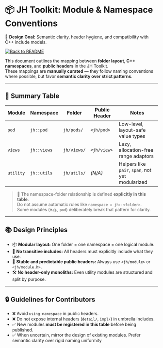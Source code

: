 # 📦 JH Toolkit: Module & Namespace Conventions

🧠 **Design Goal:** Semantic clarity, header hygiene, and compatibility with C++ include models.

[![Back to README](https://img.shields.io/badge/%20Back%20to%20README-blue?style=for-the-badge)](../../README.md)

This document outlines the mapping between **folder layout**, **C++ namespaces**, and **public headers** in the JH Toolkit.  
These mappings are **manually curated** — they follow naming conventions where possible, but favor **semantic clarity over strict patterns**.

---

## 📐 Summary Table

| Module    | Namespace   | Folder      | Public Header | Notes                                            |
|-----------|-------------|-------------|---------------|--------------------------------------------------|
| `pod`     | `jh::pod`   | `jh/pods/`  | `<jh/pod>`    | Low-level, layout-safe value types               |
| `views`   | `jh::views` | `jh/views/` | `<jh/view>`   | Lazy, allocation-free range adaptors             |
| `utility` | `jh::utils` | `jh/utils/` | _(N/A)_       | Helpers like `pair`, `span`, not yet modularized |

> 📌 The namespace-folder relationship is defined **explicitly in this table**.  
> Do not assume automatic rules like `namespace = jh::<folder>`.  
> Some modules (e.g., `pod`) deliberately break that pattern for clarity.

---

## 📚 Design Principles

- 📦 **Modular layout:** One folder = one namespace = one logical module.
- 🧼 **No transitive includes:** All headers must explicitly include what they use.
- 🧭 **Stable and predictable public headers:** Always use `<jh/module>` or `<jh/module.h>`.
- 🛠 **No header-only monoliths:** Even utility modules are structured and split by purpose.

---

## 🔒 Guidelines for Contributors

- ❌ Avoid `using namespace` in public headers.
- ❌ Do not expose internal headers (`detail/`, `impl/`) in umbrella includes.
- ✅ New modules **must be registered in this table** before being published.
- ✅ When uncertain, mirror the design of existing modules. Prefer semantic clarity over rigid naming uniformity
